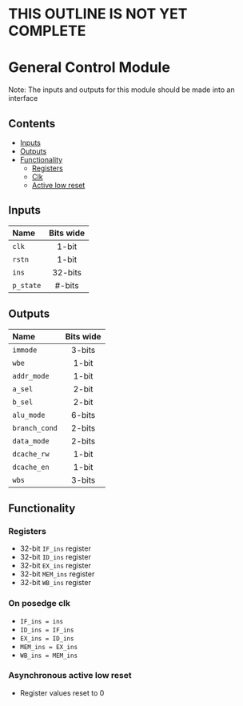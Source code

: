 # THIS OUTLINE IS NOT YET COMPLETE #

# General Control Module #
Note: The inputs and outputs for this module should be made into an interface

## Contents
* [Inputs](#inputs)
* [Outputs](#outputs)
* [Functionality](#functionality)
  * [Registers](#registers)
  * [Clk](#on-posedge-clk)
  * [Active low reset](#asynchronous-active-low-reset)

## Inputs
|Name|Bits wide|
|:---|:---:|
|```clk```|1-bit|
|```rstn```|1-bit|
|```ins```|32-bits|
|```p_state```|#-bits|

## Outputs
|Name|Bits wide|
|:---|:---:|
|```immode```|3-bits|
|```wbe```|1-bit|
|```addr_mode```|1-bit|
|```a_sel```|2-bit|
|```b_sel```|2-bit|
|```alu_mode```|6-bits|
|```branch_cond```|2-bits|
|```data_mode```|2-bits|
|```dcache_rw```|1-bit|
|```dcache_en```|1-bit|
|```wbs```|3-bits|



## Functionality
### Registers
  - 32-bit ```IF_ins``` register
  - 32-bit ```ID_ins``` register
  - 32-bit ```EX_ins``` register
  - 32-bit ```MEM_ins``` register
  - 32-bit ```WB_ins``` register
### On posedge clk
  - ```IF_ins = ins```
  - ```ID_ins = IF_ins```
  - ```EX_ins = ID_ins```
  - ```MEM_ins = EX_ins```
  - ```WB_ins = MEM_ins```

### Asynchronous active low reset
  - Register values reset to 0
